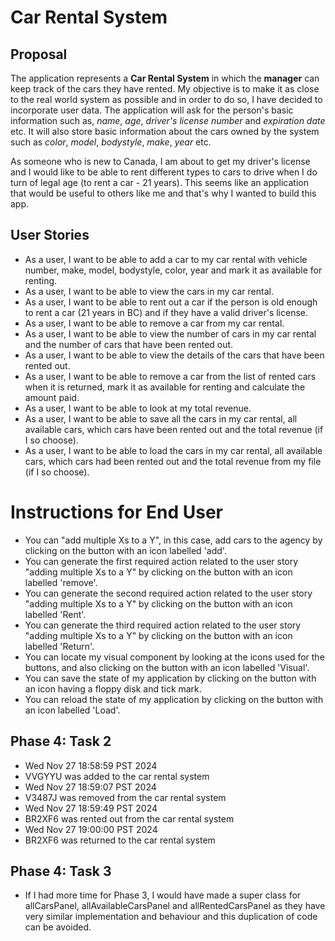 # Car Rental System

## Proposal

The application represents a **Car Rental System** in which the **manager** can keep track of the cars they have rented. My objective is to make it as close to the real world system as possible and in order to do so, I have decided to incorporate user data. The application will ask for the person's basic information such as, *name*, *age*, *driver's license number* and *expiration date* etc. It will also store basic information about the cars owned by the system such as *color*, *model*, *bodystyle*, *make*, *year* etc. 

As someone who is new to Canada, I am about to get my driver's license and I would like to be able to rent different types to cars to drive when I do turn of legal age (to rent a car - 21 years). This seems like an application that would be useful to others like me and that's why I wanted to build this app.

## User Stories

- As a user, I want to be able to add a car to my car rental with vehicle number, make, model, bodystyle, color, year and mark it as available for renting.
- As a user, I want to be able to view the cars in my car rental.
- As a user, I want to be able to rent out a car if the person is old enough to rent a car (21 years in BC) and if they have a valid driver's license.
- As a user, I want to be able to remove a car from my car rental.
- As a user, I want to be able to view the number of cars in my car rental and the number of cars that have been rented out.
- As a user, I want to be able to view the details of the cars that have been rented out.
- As a user, I want to be able to remove a car from the list of rented cars when it is returned, mark it as available for renting and calculate the amount paid.
- As a user, I want to be able to look at my total revenue.
- As a user, I want to be able to save all the cars in my car rental, all available cars, which cars have been rented out and the total revenue (if I so choose).
- As a user, I want to be able to load the cars in my car rental, all available cars, which cars had been rented out and the total revenue from my file (if I so choose).

# Instructions for End User

- You can "add multiple Xs to a Y", in this case, add cars to the agency by clicking on the button with an icon labelled 'add'.
- You can generate the first required action related to the user story "adding multiple Xs to a Y" by clicking on the button with an icon labelled 'remove'.
- You can generate the second required action related to the user story "adding multiple Xs to a Y" by clicking on the button with an icon labelled 'Rent'.
- You can generate the third required action related to the user story "adding multiple Xs to a Y" by clicking on the button with an icon labelled 'Return'.
- You can locate my visual component by looking at the icons used for the buttons, and also clicking on the button with an icon labelled 'Visual'.
- You can save the state of my application by clicking on the button with an icon having a floppy disk and tick mark.
- You can reload the state of my application by clicking on the button with an icon labelled 'Load'.

## Phase 4: Task 2

- Wed Nov 27 18:58:59 PST 2024
- VVGYYU was added to the car rental system
- Wed Nov 27 18:59:07 PST 2024
- V3487J was removed from the car rental system
- Wed Nov 27 18:59:49 PST 2024
- BR2XF6 was rented out from the car rental system
- Wed Nov 27 19:00:00 PST 2024
- BR2XF6 was returned to the car rental system


## Phase 4: Task 3

- If I had more time for Phase 3, I would have made a super class for allCarsPanel, allAvailableCarsPanel and allRentedCarsPanel as they have very similar implementation and behaviour and this duplication of code can be avoided. 